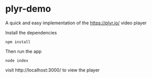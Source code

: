 # plyr-demo


A quick and easy implementation of the https://plyr.io/ video player

Install the dependencies
```
npm install 
```


Then run the app
```
node index 
```


visit http://localhost:3000/ to view the player
